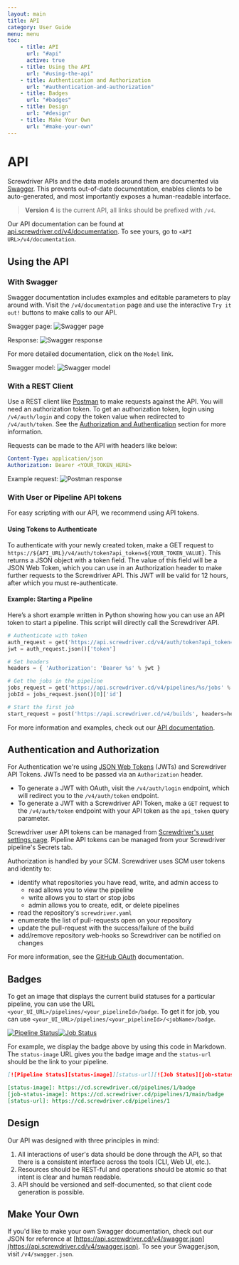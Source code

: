 ```yaml
---
layout: main
title: API
category: User Guide
menu: menu
toc:
    - title: API
      url: "#api"
      active: true
    - title: Using the API
      url: "#using-the-api"
    - title: Authentication and Authorization
      url: "#authentication-and-authorization"
    - title: Badges
      url: "#badges"
    - title: Design
      url: "#design"
    - title: Make Your Own
      url: "#make-your-own"
---
```

# API

Screwdriver APIs and the data models around them are documented via [Swagger]. This prevents out-of-date documentation, enables clients to be auto-generated, and most importantly exposes a human-readable interface.

> **Version 4** is the current API, all links should be prefixed with `/v4`.

Our API documentation can be found at [api.screwdriver.cd/v4/documentation](https://api.screwdriver.cd/v4/documentation). To see yours, go to `<API URL>/v4/documentation`.

## Using the API
### With Swagger
Swagger documentation includes examples and editable parameters to play around with. Visit the `/v4/documentation` page and use the interactive `Try it out!` buttons to make calls to our API.

Swagger page:
![Swagger page](./assets/swagger-page.png)

Response:
![Swagger response](./assets/swagger-response.png)

For more detailed documentation, click on the `Model` link.

Swagger model:
![Swagger model](./assets/swagger-model.png)

### With a REST Client
Use a REST client like [Postman] to make requests against the API. You will need an authorization token. To get an authorization token, login using `/v4/auth/login` and copy the token value when redirected to `/v4/auth/token`. See the [Authorization and Authentication](#authorization-and-authentication) section for more information.

Requests can be made to the API with headers like below:
```yaml
Content-Type: application/json
Authorization: Bearer <YOUR_TOKEN_HERE>
```

Example request:
![Postman response](./assets/postman.png)

### With User or Pipeline API tokens

For easy scripting with our API, we recommend using API tokens.

#### Using Tokens to Authenticate
To authenticate with your newly created token, make a GET request to `https://${API_URL}/v4/auth/token?api_token=${YOUR_TOKEN_VALUE}`. This returns a JSON object with a token field. The value of this field will be a JSON Web Token, which you can use in an Authorization header to make further requests to the Screwdriver API. This JWT will be valid for 12 hours, after which you must re-authenticate.

#### Example: Starting a Pipeline
Here’s a short example written in Python showing how you can use an API token to start a pipeline. This script will directly call the Screwdriver API.

```python
# Authenticate with token
auth_request = get('https://api.screwdriver.cd/v4/auth/token?api_token=%s' % environ['SD_KEY'])
jwt = auth_request.json()['token']

# Set headers
headers = { 'Authorization': 'Bearer %s' % jwt }

# Get the jobs in the pipeline
jobs_request = get('https://api.screwdriver.cd/v4/pipelines/%s/jobs' % pipeline_id, headers=headers)
jobId = jobs_request.json()[0]['id']

# Start the first job
start_request = post('https://api.screwdriver.cd/v4/builds', headers=headers, data=dict(jobId=jobId))
```

For more information and examples, check out our [API documentation](https://api.screwdriver.cd/v4/documentation).

## Authentication and Authorization

For Authentication we're using [JSON Web Tokens] (JWTs) and Screwdriver API Tokens. JWTs need to be passed via
an `Authorization` header.
* To generate a JWT with OAuth, visit the `/v4/auth/login` endpoint, which will redirect you to the `/v4/auth/token` endpoint.
* To generate a JWT with a Screwdriver API Token, make a `GET` request to the `/v4/auth/token` endpoint with your API token as the `api_token` query parameter.

Screwdriver user API tokens can be managed from [Screwdriver's user settings page](https://cd.screwdriver.cd/user-settings). Pipeline API tokens can be managed from your Screwdriver pipeline's Secrets tab.

Authorization is handled by your SCM. Screwdriver uses SCM user tokens
and identity to:

 - identify what repositories you have read, write, and admin access to
     - read allows you to view the pipeline
     - write allows you to start or stop jobs
     - admin allows you to create, edit, or delete pipelines
 - read the repository's `screwdriver.yaml`
 - enumerate the list of pull-requests open on your repository
 - update the pull-request with the success/failure of the build
 - add/remove repository web-hooks so Screwdriver can be notified on changes

For more information, see the [GitHub OAuth] documentation.

## Badges

To get an image that displays the current build statuses for a particular pipeline, you can use the URL `<your_UI_URL>/pipelines/<your_pipelineId>/badge`. To get it for job, you can use `<your_UI_URL>/pipelines/<your_pipelineId>/<jobName>/badge`. 

[![Pipeline Status][status-image]][status-url][![Job Status][job-status-image]][status-url]

[status-image]: https://cd.screwdriver.cd/pipelines/1/badge
[job-status-image]: https://cd.screwdriver.cd/pipelines/1/main/badge
[status-url]: https://cd.screwdriver.cd/pipelines/1

For example, we display the badge above by using this code in Markdown. The `status-image` URL gives you the badge image and the `status-url` should be the link to your pipeline.

```markdown
[![Pipeline Status][status-image]][status-url][![Job Status][job-status-image]][status-url]

[status-image]: https://cd.screwdriver.cd/pipelines/1/badge
[job-status-image]: https://cd.screwdriver.cd/pipelines/1/main/badge
[status-url]: https://cd.screwdriver.cd/pipelines/1
```

## Design

Our API was designed with three principles in mind:

1. All interactions of user's data should be done through the API, so that
there is a consistent interface across the tools (CLI, Web UI, etc.).
1. Resources should be REST-ful and operations should be atomic so that intent
is clear and human readable.
1. API should be versioned and self-documented, so that client code generation
is possible.

## Make Your Own
If you'd like to make your own Swagger documentation, check out our JSON for reference at  [https://api.screwdriver.cd/v4/swagger.json](https://api.screwdriver.cd/v4/swagger.json). To see your Swagger.json, visit `/v4/swagger.json`.

[JSON Web Tokens]: http://jwt.io
[GitHub OAuth]: https://developer.github.com/v3/oauth/
[Postman]: https://www.getpostman.com/
[Swagger]: http://swagger.io/
